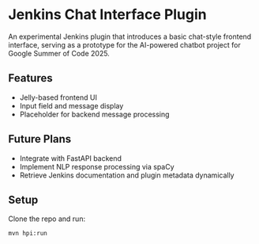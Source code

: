 # Jenkins Chat Interface Plugin

An experimental Jenkins plugin that introduces a basic chat-style frontend interface, serving as a prototype for the AI-powered chatbot project for Google Summer of Code 2025.

## Features

- Jelly-based frontend UI
- Input field and message display
- Placeholder for backend message processing

## Future Plans

- Integrate with FastAPI backend
- Implement NLP response processing via spaCy
- Retrieve Jenkins documentation and plugin metadata dynamically

## Setup

Clone the repo and run:

```bash
mvn hpi:run
